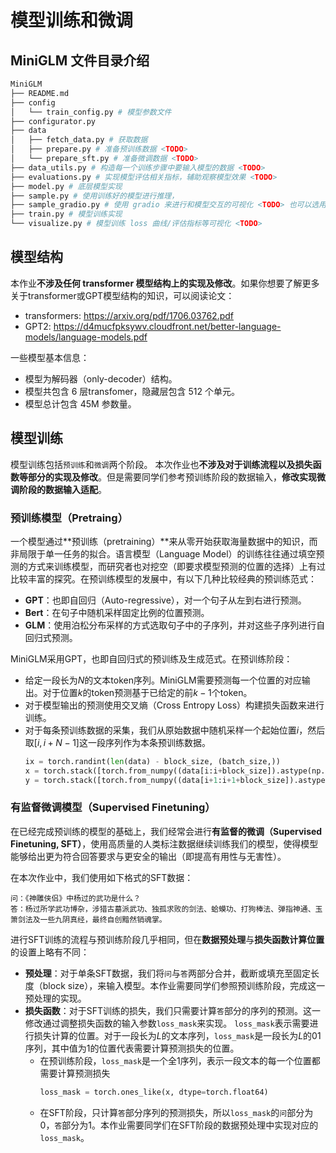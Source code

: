 # 模型训练和微调

## MiniGLM 文件目录介绍

```bash
MiniGLM
├── README.md 
├── config
│   └── train_config.py # 模型参数文件
├── configurator.py
├── data
│   ├── fetch_data.py # 获取数据
│   ├── prepare.py # 准备预训练数据 <TODO>
│   └── prepare_sft.py # 准备微调数据 <TODO>
├── data_utils.py # 构造每一个训练步骤中要输入模型的数据 <TODO>
├── evaluations.py # 实现模型评估相关指标，辅助观察模型效果 <TODO>
├── model.py # 底层模型实现
├── sample.py # 使用训练好的模型进行推理，
├── sample_gradio.py # 使用 gradio 来进行和模型交互的可视化 <TODO> 也可以选用非 gradio 的其他实现
├── train.py # 模型训练实现
└── visualize.py # 模型训练 loss 曲线/评估指标等可视化 <TODO>
```

## 模型结构

本作业**不涉及任何 transformer 模型结构上的实现及修改**。如果你想要了解更多关于transformer或GPT模型结构的知识，可以阅读论文：

* transformers: https://arxiv.org/pdf/1706.03762.pdf
* GPT2: https://d4mucfpksywv.cloudfront.net/better-language-models/language-models.pdf

一些模型基本信息：

* 模型为解码器（only-decoder）结构。
* 模型共包含 6 层transfomer，隐藏层包含 512 个单元。
* 模型总计包含 45M 参数量。

## 模型训练

模型训练包括`预训练`和`微调`两个阶段。
本次作业也**不涉及对于训练流程以及损失函数等部分的实现及修改**。但是需要同学们参考预训练阶段的数据输入，**修改实现微调阶段的数据输入适配**。

### 预训练模型（Pretraing）

一个模型通过**预训练（pretraining）**来从零开始获取海量数据中的知识，而非局限于单一任务的拟合。语言模型（Language Model）的训练往往通过填空预测的方式来训练模型，而研究者也对挖空（即要求模型预测的位置的选择）上有过比较丰富的探究。在预训练模型的发展中，有以下几种比较经典的预训练范式：
- **GPT**：也即自回归（Auto-regressive），对一个句子从左到右进行预测。
- **Bert**：在句子中随机采样固定比例的位置预测。
- **GLM**：使用泊松分布采样的方式选取句子中的子序列，并对这些子序列进行自回归式预测。

MiniGLM采用GPT，也即自回归式的预训练及生成范式。在预训练阶段：
* 给定一段长为$N$的文本token序列。MiniGLM需要预测每一个位置的对应输出。对于位置$k$的token预测基于已给定的前$k-1$个token。
* 对于模型输出的预测使用交叉熵（Cross Entropy Loss）构建损失函数来进行训练。
* 对于每条预训练数据的采集，我们从原始数据中随机采样一个起始位置$i$，然后取$[i, i+N-1]$这一段序列作为本条预训练数据。
  ```python
  ix = torch.randint(len(data) - block_size, (batch_size,))
  x = torch.stack([torch.from_numpy((data[i:i+block_size]).astype(np.int64)) for i in ix])
  y = torch.stack([torch.from_numpy((data[i+1:i+1+block_size]).astype(np.int64)) for i in ix])
  ```


### 有监督微调模型（Supervised Finetuning）

在已经完成预训练的模型的基础上，我们经常会进行**有监督的微调（Supervised Finetuning, SFT）**，使用高质量的人类标注数据继续训练我们的模型，使得模型能够给出更为符合回答要求与更安全的输出（即提高有用性与无害性）。

在本次作业中，我们使用如下格式的SFT数据：
```
问：《神雕侠侣》中杨过的武功是什么？ 
答：杨过所学武功博杂，涉猎古墓派武功、独孤求败的剑法、蛤蟆功、打狗棒法、弹指神通、玉箫剑法及一些九阴真经，最终自创黯然销魂掌。
```

进行SFT训练的流程与预训练阶段几乎相同，但在**数据预处理**与**损失函数计算位置**的设置上略有不同：
- **预处理**：对于单条SFT数据，我们将`问`与`答`两部分合并，截断或填充至固定长度（block size），来输入模型。本作业需要同学们参照预训练阶段，完成这一预处理的实现。
- **损失函数**：对于SFT训练的损失，我们只需要计算`答`部分的序列的预测。这一修改通过调整损失函数的输入参数`loss_mask`来实现。
  `loss_mask`表示需要进行损失计算的位置。对于一段长为$L$的文本序列，`loss_mask`是一段长为$L$的01序列，其中值为1的位置代表需要计算预测损失的位置。
  - 在预训练阶段，`loss_mask`是一个全1序列，表示一段文本的每一个位置都需要计算预测损失
    ```python
    loss_mask = torch.ones_like(x, dtype=torch.float64)
    ```
  - 在SFT阶段，只计算`答`部分序列的预测损失，所以`loss_mask`的`问`部分为0，`答`部分为1。本作业需要同学们在SFT阶段的数据预处理中实现对应的`loss_mask`。